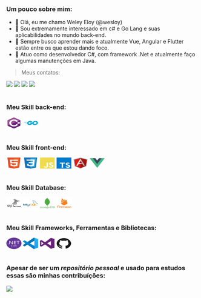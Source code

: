 <!---
wesloy/wesloy is a ✨ special ✨ repository because its `README.md` (this file) appears on your GitHub profile.
You can click the Preview link to take a look at your changes.
--->
### Um pouco sobre mim:
- 👋 Olá, eu me chamo Weley Eloy (@wesloy)
- 👀 Sou extremamente interessado em c# e Go Lang e suas aplicabilidades no mundo back-end.
- 🌱 Sempre busco aprender mais e atualmente Vue, Angular e Flutter estão entre os que estou dando foco.
- 💞️ Atuo como desenvolvedor C#, com framework .Net e atualmente faço algumas manutenções em Java.


> Meus contatos:
<div> 
  <a href="https://www.linkedin.com/in/wesley-eloy/" target="_blank"><img src="https://img.shields.io/badge/-LinkedIn-%230077B5?style=for-the-badge&logo=linkedin&logoColor=white" target="_blank"></a> 
   <a href = "mailto:wesloy@gmail.com"><img src="https://img.shields.io/badge/-Gmail-%23333?style=for-the-badge&logo=gmail&logoColor=white" target="_blank"></a>
   <a href="https://www.instagram.com/wesleyeloy/" target="_blank"><img src="https://img.shields.io/badge/-Instagram-%23E4405F?style=for-the-badge&logo=instagram&logoColor=white" target="_blank"></a>
 <a href="https://discord.gg/TVENdeM6" target="_blank"><img src="https://img.shields.io/badge/Discord-7289DA?style=for-the-badge&logo=discord&logoColor=white" target="_blank"></a> 
</div>
 <br>


### Meu Skill back-end:
<div style="display: inline_block">
  <img align="center" alt="Csharp" height="30" width="40" src="https://raw.githubusercontent.com/devicons/devicon/master/icons/csharp/csharp-original.svg">
  <img align="center" alt="Go" height="30" width="40" src="https://github.com/devicons/devicon/blob/master/icons/go/go-original-wordmark.svg">
    </div>
  <br>
  
### Meu Skill front-end:
<div style="display: inline_block">
  <img align="center" alt="HTML" height="30" width="40" src="https://raw.githubusercontent.com/devicons/devicon/master/icons/html5/html5-original.svg">
  <img align="center" alt="CSS" height="30" width="40" src="https://raw.githubusercontent.com/devicons/devicon/master/icons/css3/css3-original.svg">
  <img align="center" alt="Js" height="30" width="40" src="https://raw.githubusercontent.com/devicons/devicon/master/icons/javascript/javascript-plain.svg">
  <img align="center" alt="Ts" height="30" width="40" src="https://raw.githubusercontent.com/devicons/devicon/master/icons/typescript/typescript-plain.svg">
  <img align="center" alt="Angular" height="30" width="40" src="https://github.com/devicons/devicon/blob/master/icons/angularjs/angularjs-original.svg">
  <img align="center" alt="Vue" height="30" width="40" src="https://github.com/devicons/devicon/blob/master/icons/vuejs/vuejs-original.svg">  
  </div>
  <br>
  
### Meu Skill Database:
<div style="display: inline_block">
  <img align="center" alt="Sql" height="30" width="40" src="https://github.com/devicons/devicon/blob/master/icons/microsoftsqlserver/microsoftsqlserver-plain-wordmark.svg">
  <img align="center" alt="MySql" height="30" width="40" src="https://github.com/devicons/devicon/blob/master/icons/mysql/mysql-original-wordmark.svg">
  <img align="center" alt="Mongo" height="30" width="40" src="https://github.com/devicons/devicon/blob/master/icons/mongodb/mongodb-plain-wordmark.svg">
  <img align="center" alt="Firebase" height="30" width="40" src="https://github.com/devicons/devicon/blob/master/icons/firebase/firebase-plain-wordmark.svg">
  </div>
  <br>
  
### Meu Skill Frameworks, Ferramentas e Bibliotecas:
<div style="display: inline_block">
  <img align="center" alt="dot-net-core" height="30" width="40" src="https://github.com/devicons/devicon/blob/master/icons/dotnetcore/dotnetcore-original.svg">
  <img align="center" alt="vscode" height="30" width="40" src="https://github.com/devicons/devicon/blob/master/icons/vscode/vscode-original.svg">
  <img align="center" alt="vstudio" height="30" width="40" src="https://github.com/devicons/devicon/blob/master/icons/visualstudio/visualstudio-plain.svg">
   <img align="center" alt="github" height="30" width="40" src="https://github.com/devicons/devicon/blob/master/icons/github/github-original.svg"> 
    </div>
  <br>
  
### Apesar de ser um *repositório pessoal* e usado para estudos essas são minhas contribuíções:
<img src="https://github-readme-stats.vercel.app/api?username=wesloy&show_icons=true&theme=ligth&include_all_commits=true">
<br>
